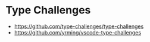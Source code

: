# Type Challenges

- https://github.com/type-challenges/type-challenges
- https://github.com/yrming/vscode-type-challenges

